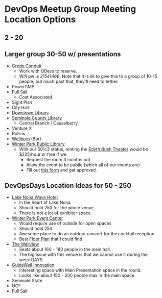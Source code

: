 # DevOps Meetup Group Meeting Location Options

## 2 - 20

## Larger group 30-50 w/ presentations

* [Credo Conduit](https://www.credoconduit.com/convening)
  * Work with ODevs to reserve.
  * Wifi pw is _21541466_. Note that it is ok to give this to a group of 10-15 people, but much past that, they'll need to tether.
* PowerDMS
* Full Sail
  * Cost Associated
* Sight Plan
* City Hall
* [Downtown Library](https://www.ocls.info/rooms-studios/latlon/28.568171,-81.346336/location/Orlando%20Public%20Library)
* [Seminole County Library](https://seminolecounty.librarycalendar.com/reserve-room)
  * Central Branch / Casselberry
* Venture X
* Rollins
* [Wellborn](https://www.thewellbornorlando.com/) (Bar)
* [Winter Park Public Library](https://www.winterparklibrary.org/)
  * With our 501c3 status, renting the [Edyth Bush Theater](https://www.winterparklibrary.org/rent-room) would be $225/hour or free if we:
    * Request the room 3 months out
    * Allow the event to be public (which all of our events are)
    * Fill out [this form](https://www.winterparklibrary.org/suggest-a-class) and get approved.

## DevOpsDays Location Ideas for 50 - 250

* [Lake Nona Wave Hotel](https://www.lakenonawavehotel.com/orlando-event-venues/lake-nona-event-venues)
  * In the heart of Lake Nona.
  * Should hold 250 for the whole venue.
  * There is not a lot of exhibitor space.
* [Winter Park Event Center](https://cityofwinterpark.org/departments/parks-recreation/library-events-center/)
  * Would require use of outside for open spaces
  * Should hold 250
  * Awesome place to do an outdoor concert for the cocktail reception
  * Best [Floor Plan](https://www.architecturalrecord.com/ext/resources/Issues/2022/03-March/Winter-Park-Library-and-Events-Center-10.jpg) that I could find
* [The Wellview](https://thewellvue.com/)
  * Seats about 160 - 180 people in the main hall.
  * The big issue with this venue is that we cannot use it during the week DAYS.
* [GuideWell Innovation](https://guidewellinnovation.com/book-an-event/)
  * Interesting space with Main Presentation space in the round.
  * Looks like about 150 - 200 people max in the main space.
* Seminole State
* UCF
* Full Sail

